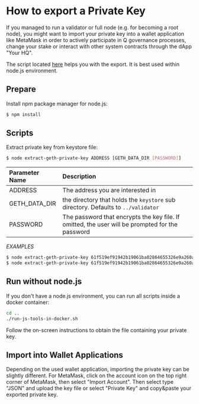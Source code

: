 # How to export a Private Key

If you managed to run a validator or full node (e.g. for becoming a root node), you might want to import your private key into a wallet application like MetaMask in order to actively participate in Q governance processes, change your stake or interact with other system contracts through the dApp "Your HQ".

The script located [here](https://gitlab.com/q-dev/mainnet-public-tools/-/tree/master/js-tools) helps you with the export. It is best used within node.js environment.

## Prepare

Install npm package manager for node.js:

```bash
$ npm install
```

## Scripts

Extract private key from keystore file:

```bash
$ node extract-geth-private-key ADDRESS [GETH_DATA_DIR [PASSWORD]]
```

| **Parameter Name** | **Description** |
|:--|:--|
| ADDRESS | The address you are interested in |
| GETH_DATA_DIR | the directory that holds the `keystore` sub directory. Defaults to `../validator` |
| PASSWORD | The password that encrypts the key file. If omitted, the user will be prompted for the password |

*EXAMPLES*

```bash
$ node extract-geth-private-key 61f519ef91942b19061ba02864655326e9a260a2
$ node extract-geth-private-key 61f519ef91942b19061ba02864655326e9a260a2 /path/to/geth/dir myPassword
```

## Run without node.js
If you don't have a node.js environment, you can run all scripts inside a docker container:

```bash
cd ..
./run-js-tools-in-docker.sh
```

Follow the on-screen instructions to obtain the file containing your private key.

##  Import into Wallet Applications

Depending on the used wallet application, importing the private key can be slightly different. For MetaMask, click on the account icon on the top right corner of MetaMask, then select "Import Account". Then select type "JSON" and upload the key file or select "Private Key" and copy&paste your exported private key.
